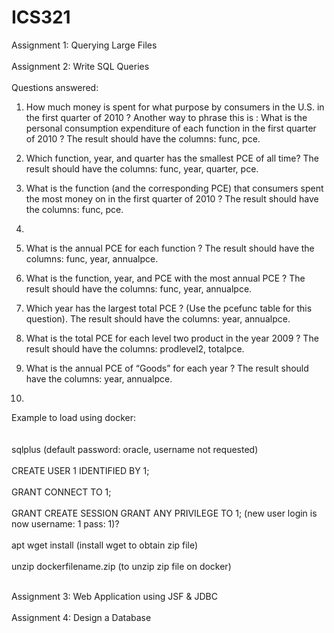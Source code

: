 # ICS321
Assignment 1: Querying Large Files
<br><br>
Assignment 2: Write SQL Queries
<br><br>
Questions answered:

1. How much money is spent for what purpose by consumers in the U.S. in the first quarter of 2010 ? Another way to phrase this is : What is the personal consumption expenditure of each function in the first quarter of 2010 ? The result should have the columns: func, pce.

2. Which function, year, and quarter has the smallest PCE of all time? The result should have the columns: func, year, quarter, pce.

3. What is the function (and the corresponding PCE) that consumers spent the most money on in the first quarter of 2010 ? The result should have the columns: func, pce.

4.

5. What is the annual PCE for each function ? The result should have the columns: func, year, annualpce.

6. What is the function, year, and PCE with the most annual PCE ? The result should have the columns: func, year, annualpce.

7. Which year has the largest total PCE ? (Use the pcefunc table for this question). The result should have the columns: year, annualpce.

8. What is the total PCE for each level two product in the year 2009 ? The result should have the columns: prodlevel2, totalpce.

9. What is the annual PCE of “Goods” for each year ? The result should have the columns: year, annualpce.

10.

Example to load using docker:
<br><br><br>
sqlplus (default password: oracle, username not requested)
<br><br>
CREATE USER 1 IDENTIFIED BY 1;
<br><br>
GRANT CONNECT TO 1;
<br><br>
GRANT CREATE SESSION GRANT ANY PRIVILEGE TO 1; (new user login is now username: 1 pass: 1)?
<br><br>
apt wget install (install wget to obtain zip file)
<br><br>
unzip dockerfilename.zip (to unzip zip file on docker)
<br><br>

Assignment 3: Web Application using JSF & JDBC
<br><br>
Assignment 4: Design a Database

